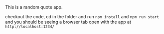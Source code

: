 This is a random quote app.

checkout the code, cd in the folder and run `npm install` and `npm run start` and you should be seeing a browser tab open with the app at `http://localhost:1234/`